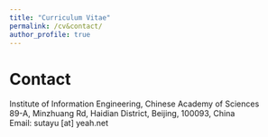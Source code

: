 ```yaml
---
title: "Curriculum Vitae"
permalink: /cv&contact/
author_profile: true
---
```




# Contact
Institute of Information Engineering, Chinese Academy of Sciences<br>
89-A, Minzhuang Rd, Haidian District,
Beijing, 100093, China<br>
Email: sutayu [at] yeah.net